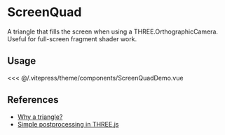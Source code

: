 # ScreenQuad

A triangle that fills the screen when using a THREE.OrthographicCamera. Useful for full-screen fragment shader work.

## Usage

<<< @/.vitepress/theme/components/ScreenQuadDemo.vue

## References

* [Why a triangle?](https://www.cginternals.com/en/blog/2018-01-10-screen-aligned-quads-and-triangles.html)
* [Simple postprocessing in THREE.js](https://luruke.medium.com/simple-postprocessing-in-three-js-91936ecadfb7)
